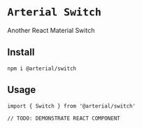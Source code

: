 # `Arterial Switch`

Another React Material Switch

## Install

```
npm i @arterial/switch
```

## Usage

```
import { Switch } from '@arterial/switch'

// TODO: DEMONSTRATE REACT COMPONENT
```

